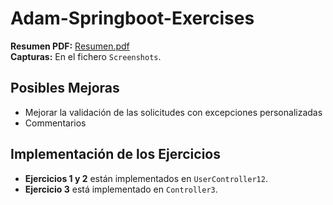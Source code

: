 # Adam-Springboot-Exercises

**Resumen PDF:** [Resumen.pdf](./Screenshots.pdf)  
**Capturas:** En el fichero `Screenshots`.

## Posibles Mejoras
- Mejorar la validación de las solicitudes con excepciones personalizadas
- Commentarios

## Implementación de los Ejercicios
- **Ejercicios 1 y 2** están implementados en `UserController12`.
- **Ejercicio 3** está implementado en `Controller3`.
